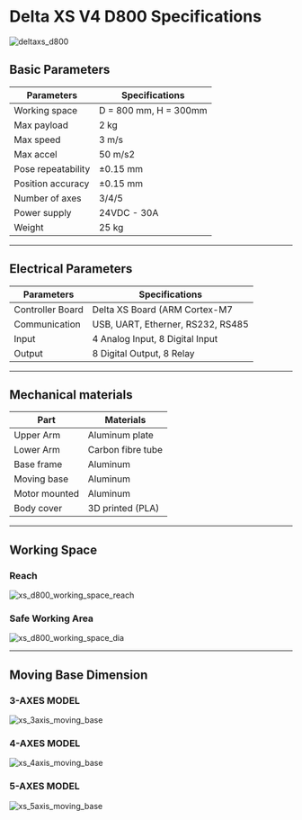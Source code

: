 # Delta XS V4 D800 Specifications

![deltaxs_d800](https://raw.githubusercontent.com/VanThanBK/deltax-mkdocs/master/docs/images/deltaxs.png)

## Basic Parameters

|Parameters                   | Specifications      |
|-----------------------------|---------------------|
|Working space                |D = 800 mm, H = 300mm|
|Max payload                  |2 kg                 |
|Max speed                    |3 m/s                |
|Max accel                    |50 m/s2              |
|Pose repeatability           |±0.15 mm             |
|Position accuracy            |±0.15 mm             |
|Number of axes               |3/4/5                |
|Power supply                 |24VDC - 30A          |
|Weight                       |25 kg                |

---

## Electrical Parameters

|Parameters                   | Specifications                  |
|-----------------------------|---------------------------------|
|Controller Board             |Delta XS Board (ARM Cortex-M7    |
|Communication                |USB, UART, Etherner, RS232, RS485|
|Input                        |4 Analog Input, 8 Digital Input  |
|Output                       |8 Digital Output, 8 Relay        |

---

## Mechanical materials

|Part                         | Materials           |
|-----------------------------|---------------------|
|Upper Arm                    |Aluminum plate       |
|Lower Arm                    |Carbon fibre tube    |
|Base frame                   |Aluminum             |
|Moving base                  |Aluminum             |
|Motor mounted                |Aluminum             |
|Body cover                   |3D printed (PLA)     |

---

## Working Space

<!-- [![Foo](http://www.google.com.au/images/nav_logo7.png)](http://google.com.au/) -->

### Reach

![xs_d800_working_space_reach](https://raw.githubusercontent.com/VanThanBK/deltax-mkdocs/master/docs/images/xs_d800_workingspace.png)

### Safe Working Area

![xs_d800_working_space_dia](https://raw.githubusercontent.com/VanThanBK/deltax-mkdocs/master/docs/images/xs_d800_workingspace_dia.png)

---

## Moving Base Dimension

### 3-AXES MODEL

![xs_3axis_moving_base](https://raw.githubusercontent.com/VanThanBK/deltax-mkdocs/master/docs/images/xs_3axis_moving_base.png)

### 4-AXES MODEL

![xs_4axis_moving_base](https://raw.githubusercontent.com/VanThanBK/deltax-mkdocs/master/docs/images/xs_4axis_moving_base.png)

### 5-AXES MODEL

![xs_5axis_moving_base](https://raw.githubusercontent.com/VanThanBK/deltax-mkdocs/master/docs/images/xs_v4_5axis_moving_base.png)
